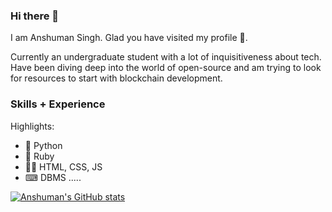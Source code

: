 ### Hi there 👋

I am Anshuman Singh. Glad you have visited my profile 🕺. 

Currently an undergraduate student with a lot of inquisitiveness about tech. Have been diving deep into the world of open-source and am trying to look for resources to start with blockchain development.

### Skills + Experience
Highlights:
* 🐍 Python
* 💎 Ruby
* 👨‍💻 HTML, CSS, JS
* ⌨ DBMS .....

[![Anshuman's GitHub stats](https://github-readme-stats.vercel.app/api?username=anshuman-dev)](https://github.com/anuraghazra/github-readme-stats)

